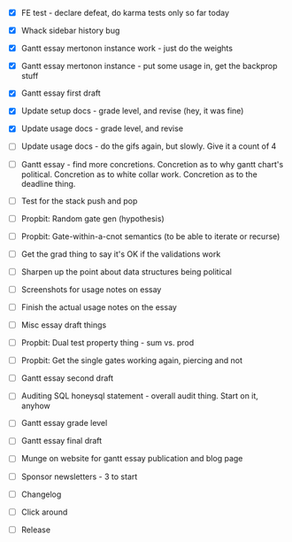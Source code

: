 - [x] FE test - declare defeat, do karma tests only so far today

- [x] Whack sidebar history bug

- [x] Gantt essay mertonon instance work - just do the weights
- [x] Gantt essay mertonon instance - put some usage in, get the backprop stuff
- [x] Gantt essay first draft
- [x] Update setup docs - grade level, and revise (hey, it was fine)
- [x] Update usage docs - grade level, and revise
- [ ] Update usage docs - do the gifs again, but slowly. Give it a count of 4
- [ ] Gantt essay - find more concretions. Concretion as to why gantt chart's political. Concretion as to white collar work. Concretion as to the deadline thing.
- [ ] Test for the stack push and pop
- [ ] Propbit: Random gate gen (hypothesis)
- [ ] Propbit: Gate-within-a-cnot semantics (to be able to iterate or recurse)

- [ ] Get the grad thing to say it's OK if the validations work
- [ ] Sharpen up the point about data structures being political
- [ ] Screenshots for usage notes on essay
- [ ] Finish the actual usage notes on the essay
- [ ] Misc essay draft things
- [ ] Propbit: Dual test property thing - sum vs. prod
- [ ] Propbit: Get the single gates working again, piercing and not
- [ ] Gantt essay second draft
- [ ] Auditing SQL honeysql statement - overall audit thing. Start on it, anyhow

- [ ] Gantt essay grade level
- [ ] Gantt essay final draft
- [ ] Munge on website for gantt essay publication and blog page
- [ ] Sponsor newsletters - 3 to start
- [ ] Changelog
- [ ] Click around
- [ ] Release
